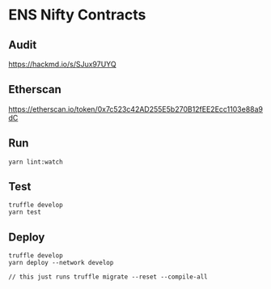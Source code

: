 # ENS Nifty Contracts

## Audit
https://hackmd.io/s/SJux97UYQ

## Etherscan
https://etherscan.io/token/0x7c523c42AD255E5b270B12fEE2Ecc1103e88a9dC

## Run
```
yarn lint:watch
```

## Test
```
truffle develop
yarn test
```

## Deploy
```
truffle develop
yarn deploy --network develop

// this just runs truffle migrate --reset --compile-all
```
